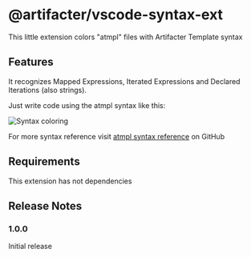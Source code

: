 # @artifacter/vscode-syntax-ext

This little extension colors "atmpl" files with Artifacter Template syntax

## Features

It recognizes Mapped Expressions, Iterated Expressions and Declared Iterations (also strings).

Just write code using the atmpl syntax like this:

![Syntax coloring](https://raw.githubusercontent.com/arthmoeros/artifacter-vscode-syntax-ext/master/images/atmpl.gif)

For more syntax reference visit [atmpl syntax reference](https://github.com/arthmoeros/artifacter-template-engine#what-is-that-atmpl-format---atmpl-syntax) on GitHub

## Requirements

This extension has not dependencies

## Release Notes

### 1.0.0

Initial release